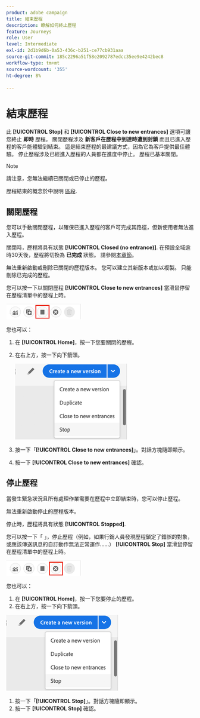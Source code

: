 ```yaml
---
product: adobe campaign
title: 結束歷程
description: 瞭解如何終止歷程
feature: Journeys
role: User
level: Intermediate
exl-id: 2d1b9d6b-0a53-436c-b251-ce77cb931aaa
source-git-commit: 185c2296a51f58e2092787edcc35ee9e4242bec8
workflow-type: tm+mt
source-wordcount: '355'
ht-degree: 8%

---
```


# 結束歷程

此 **[!UICONTROL Stop]** 和 **[!UICONTROL Close to new entrances]** 選項可讓您終止 **即時** 歷程。 關閉歷程涉及 **新客戶在歷程中到達時遭到封鎖** 而且已進入歷程的客戶能體驗到結束。 這是結束歷程的最建議方式，因為它為客戶提供最佳體驗。 停止歷程涉及已經進入歷程的人員都在進度中停止。 歷程已基本關閉。

>[!NOTE]
>
>請注意，您無法繼續已關閉或已停止的歷程。
>
>歷程結束的概念於中說明 [區段](../building-journeys/journey.md#ending_a_journey).

## 關閉歷程

您可以手動關閉歷程，以確保已進入歷程的客戶可完成其路徑，但新使用者無法進入歷程。

關閉時，歷程將具有狀態 **[!UICONTROL Closed (no entrance)]**. 在預設全域逾時30天後，歷程將切換為 **已完成** 狀態。 請參閱[本章節](../building-journeys/changing-properties.md#entrance)。

無法重新啟動或刪除已關閉的歷程版本。 您可以建立其新版本或加以複製。 只能刪除已完成的歷程。

您可以按一下以關閉歷程 **[!UICONTROL Close to new entrances]** 當滑鼠停留在歷程清單中的歷程上時。

![](../assets/do-not-localize/journey-finish-quick-action.png)

您也可以：

1. 在 **[!UICONTROL Home]**，按一下您要關閉的歷程。
1. 在右上方，按一下向下箭頭。

   ![](../assets/finish_drop_down_list.png)

1. 按一下「**[!UICONTROL Close to new entrances]**」。對話方塊隨即顯示。
1. 按一下 **[!UICONTROL Close to new entrances]** 確認。

## 停止歷程

當發生緊急狀況且所有處理作業需要在歷程中立即結束時，您可以停止歷程。

無法重新啟動停止的歷程版本。

停止時，歷程將具有狀態 **[!UICONTROL Stopped]**.

您可以按一下「 」，停止歷程（例如，如果行銷人員發現歷程鎖定了錯誤的對象，或應該傳送訊息的自訂動作無法正常運作……） **[!UICONTROL Stop]** 當滑鼠停留在歷程清單中的歷程上時。

![](../assets/do-not-localize/journey-stop-quick-action.png)

您也可以：

1. 在 **[!UICONTROL Home]**，按一下您要停止的歷程。
1. 在右上方，按一下向下箭頭。

![](../assets/finish_drop_down_list.png)

1. 按一下「**[!UICONTROL Stop]**」。對話方塊隨即顯示。
1. 按一下 **[!UICONTROL Stop]** 確認。
